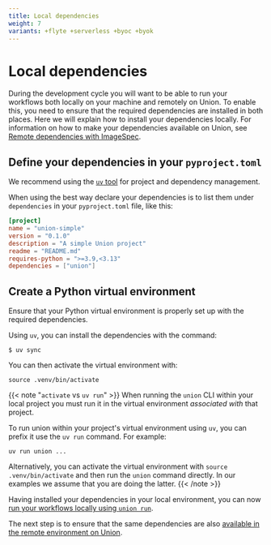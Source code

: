 ```yaml
---
title: Local dependencies
weight: 7
variants: +flyte +serverless +byoc +byok
---
```


# Local dependencies

During the development cycle you will want to be able to run your workflows both locally on your machine and remotely on Union.
To enable this, you need to ensure that the required dependencies are installed in both places.
Here we will explain how to install your dependencies locally.
For information on how to make your dependencies available on Union, see [Remote dependencies with ImageSpec](./remote-dependencies-with-image-spec.md).

## Define your dependencies in your `pyproject.toml`

We recommend using the [`uv` tool](https://docs.astral.sh/uv/) for project and dependency management.

When using the best way declare your dependencies is to list them under `dependencies` in your `pyproject.toml` file, like this:

```toml
[project]
name = "union-simple"
version = "0.1.0"
description = "A simple Union project"
readme = "README.md"
requires-python = ">=3.9,<3.13"
dependencies = ["union"]
```

## Create a Python virtual environment

Ensure that your Python virtual environment is properly set up with the required dependencies.

Using `uv`, you can install the dependencies with the command:

```shell
$ uv sync
```

You can then activate the virtual environment with:

```shell
source .venv/bin/activate
```

{{< note "`activate` vs `uv run`" >}}
When running the `union` CLI within your local project you must run it in the virtual environment _associated with_ that project.

To run union within your project's virtual environment using `uv`, you can prefix it use the `uv run` command. For example:

`uv run union ...`

Alternatively, you can activate the virtual environment with `source .venv/bin/activate` and then run the `union` command directly.
In our examples we assume that you are doing the latter.
{{< /note >}}

Having installed your dependencies in your local environment, you can now [run your workflows locally using `union run`](./running-your-code.md).

The next step is to ensure that the same dependencies are also [available in the remote environment on Union](./remote-dependencies-with-image-spec.md).
